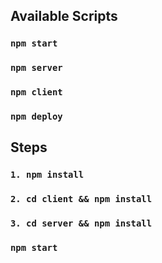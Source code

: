 ## Available Scripts
### `npm start`
### `npm server`
### `npm client`
### `npm deploy`

## Steps
### `1. npm install`
### `2. cd client && npm install`
### `3. cd server && npm install`

### `npm start`


